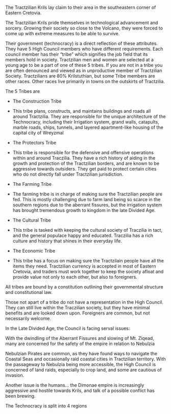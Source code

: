 
The Tractzilian Krils lay claim to their area in the southeastern corner of Eastern Cretovia. 

The Tractzilian Krils pride themselves in technological advancement and sorcery. Growing their society so close to the Volcano, they were forced to come up with extreme measures to be able to survive. 

  

Their government (technocracy) is a direct reflection of these attributes. They have 5 High Council members who have different requirements. Each council member has their “tribe” which signifies the job field that its members hold in society. Tractzilian men and women are selected at a young age to be a part of one of these 5 tribes. If you are not in a tribe you are often denounced and viewed as in unproductive member of Tractzilian Society. Tractzilians are 80% Krilstuthian, but some Tribe members are other races. Other races live primarily in towns on the outskirts of Tractzilia. 

  

The 5 Tribes are

- The Construction Tribe

- This tribe plans, constructs, and maintains buildings and roads all around Tractzilia. They are responsible for the unique architecture of the Technocracy, including their Irrigation system, grand walls, catapults, marble roads, ships, tunnels, and layered apartment-like housing of the capital city of Wreyzmal

- The Protectors Tribe

- This tribe is responsible for the defensive and offensive operations within and around Traczilia. They have a rich history of aiding in the growth and protection of the Tractzilian borders, and are known to be aggressive towards outsiders. They get paid to protect certain cities who do not directly fall under Tractzilian jurisdiction. 

- The Farming Tribe

- The farming tribe is in charge of making sure the Tractzilian people are fed. This is mostly challenging due to farm land being so scarce in the southern regions due to the aberrant fissures, but the irrigation system has brought tremendous growth to kingdom in the late Divided Age. 

- The Cultural Tribe

- This tribe is tasked with keeping the cultural society of Traczilia in tact, and the general populace happy and educated. Traczilia has a rich culture and history that shines in their everyday life. 

- The Economic Tribe 

- This tribe has a focus on making sure the Tractzilain people have all the items they need. Tractzilian currency is accepted in most of Eastern Cretovia, and traders must work together to keep the society afloat and provide value not only to each other, but also to foreigners. 

All tribes are bound by a constitution outlining their governmental structure and constitutional law. 

  

Those not apart of a tribe do not have a representation in the High Council. They can still live within the Traczilian society, but they have minimal benefits and are looked down upon. Foreigners are common, but not necessarily welcome. 

  

In the Late Divided Age, the Council is facing serval issues:

  

With the dwindling of the Aberrant Fissures and slowing of Mt. Ziqead, many are concerned for the safety of the empire in relation to Nebulzia

  

Nebulzian Pirates are common, as they have found ways to navigate the Coastal Seas and occasionally raid coastal cities in Tractzilian territory. With the passageway to Nebulzia being more accessible, the High Council is concerned of land raids, especially to crop land, and some are cautious of invasion. 

  

Another issue is the humans… the Dimonae empire is increasingly aggressive and hostile towards Krils, and talk of a possible conflict has been brewing. 

  

The Technocracy is split into 4 regions